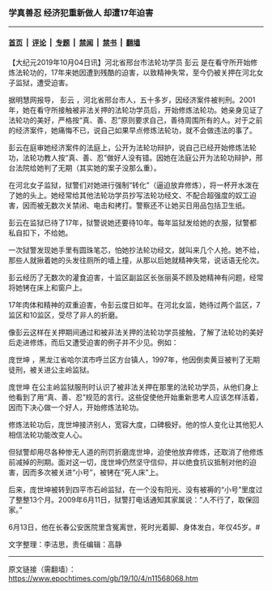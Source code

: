 ### 学真善忍 经济犯重新做人 却遭17年迫害

---

#### [首页](../../../..?n11568068) &nbsp;|&nbsp; [评论](../../../../../epoch-comment?n11568068) &nbsp;|&nbsp; [专题](../../../../../epoch-special?n11568068) &nbsp;|&nbsp; [禁闻](../../../../../epoch-news?n11568068) &nbsp;|&nbsp; [禁书](../../../../../books?n11568068) &nbsp;|&nbsp; [翻墙](https://github.com/gfw-breaker/nogfw/blob/master/README.md?n11568068)


<div class="post_content" id="artbody" itemprop="articleBody">
 <!-- article content begin -->
 <p>
  【大纪元2019年10月04日讯】河北省邢台市法轮功学员
  <ok href="https://www.epochtimes.com/gb/tag/%E5%BD%AD%E4%BA%91.html">
   彭云
  </ok>
  是在看守所开始修炼法轮功的，17年来她因遭到残酷的迫害，以致精神失常，至今仍被关押在河北女子监狱，遭受迫害。
 </p>
 <p>
  据明慧网报导，
  <ok href="https://www.epochtimes.com/gb/tag/%E5%BD%AD%E4%BA%91.html">
   彭云
  </ok>
  ，河北省邢台市人，五十多岁，因经济案件被判刑。2001年，她在看守所接触被非法关押的法轮功学员后，开始修炼法轮功。她亲身见证了法轮功的美好，严格按“真、善、忍”原则要求自己，善待周围所有的人。对于之前的经济案件，她痛悔不已，说自己如果早点修炼法轮功，就不会做违法的事了。
 </p>
 <p>
  彭云在庭审她经济案件的法庭上，公开为法轮功辩护，说自己已经开始修炼法轮功，法轮功教人按“真、善、忍”做好人没有错。因她在法庭公开为法轮功辩护，邢台法院给她判了无期（其实她的案子没那么重）。
 </p>
 <p>
  在河北女子监狱，狱警们对她进行强制“转化”（逼迫放弃修炼），将一杯开水泼在了她的头上。她经常给其他法轮功学员抄写法轮功经文、不配合超强度的奴工迫害，因而被无数次关禁闭、电击和拷打。警察还不让她买日用品包括卫生纸。
 </p>
 <p>
  彭云在监狱已待了17年，狱警说她还要待10年。每年监狱发给她的衣服，狱警都私自扣下，不给她。
 </p>
 <p>
  一次狱警发现她手里有圆珠笔芯，怕她抄法轮功经文，就叫来几个人抢。她不给，那些人就揪着她的头发往厕所的墙上撞，从那以后她就精神失常，说话语无伦次。
 </p>
 <p>
  彭云经历了无数次的灌食迫害，十监区副监区长张丽英不顾及她精神有问题，经常将她铐在床上和窗户上。
 </p>
 <p>
  17年肉体和精神的双重迫害，令彭云度日如年。在河北女监，她待过两个监区，7监区和10监区，受尽了非人的折磨。
 </p>
 <p>
  像彭云这样在关押期间通过和被非法关押的法轮功学员接触，了解了法轮功的美好后走进修炼，而后又遭受迫害的例子并不少见。例如：
 </p>
 <p>
  <ok href="https://www.epochtimes.com/gb/tag/%E5%BA%9E%E4%B8%96%E5%9D%A4.html">
   庞世坤
  </ok>
  ，黑龙江省哈尔滨市呼兰区方台镇人，1997年，他因倒卖黄豆被判了无期徒刑，被关进公主岭监狱。
 </p>
 <p>
  <ok href="https://www.epochtimes.com/gb/tag/%E5%BA%9E%E4%B8%96%E5%9D%A4.html">
   庞世坤
  </ok>
  在公主岭监狱服刑时认识了被非法关押在那里的法轮功学员，从他们身上他看到了用“真、善、忍”规范的言行。这些促使他开始重新思考人应该怎样活着，因而下决心做一个好人，开始修炼法轮功。
 </p>
 <p>
  修炼法轮功后，庞世坤接济别人，宽容大度，口碑极好。他的惊人变化让其他犯人相信法轮功能改变人心。
 </p>
 <p>
  但狱警却用尽各种惨无人道的刑罚折磨庞世坤，迫使他放弃修炼，还取消了他修炼前减掉的刑期。面对这一切，庞世坤仍然坚守信仰，并以绝食抗议抵制对他的迫害，因而多次被关进“小号”，被铐在“死人床”上。
 </p>
 <p>
  后来，庞世坤被转到四平市石岭监狱，在一个没有阳光、没有被褥的“小号”里度过了整整13个月。2009年6月11日，狱警打电话通知其家属说：“人不行了，取保回家。”
 </p>
 <p>
  6月13日，他在长春公安医院里含冤离世，死时光着脚、身体发白，年仅45岁。#
 </p>
 <p>
  文字整理：李洁思，责任编辑：高静
 </p>
 <!-- article content end -->
 <div id="below_article_ad">
 </div>
</div>


---

原文链接（需翻墙）：https://www.epochtimes.com/gb/19/10/4/n11568068.htm